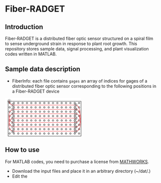 # Fiber-RADGET
## Introduction
Fiber-RADGET is a distributed fiber optic sensor structured on a spiral film to sense underground strain in response to plant root growth. This repository stores sample data, signal processing, and plant visualization codes written in MATLAB.
## Sample data description
- FiberInfo: each file contains ```gages``` an array of indices for gages of a distributed fiber optic sensor corresponding to the following positions in a Fiber-RADGET device
<img src="./Sample/Figures/config.png" width=50% height=50%>

## How to use
For MATLAB codes, you need to purchase a license from [MATHWORKS](https://matlab.mathworks.com/).
- Download the input files and place it in an arbitrary directory (~/dat/.)
- Edit the 
